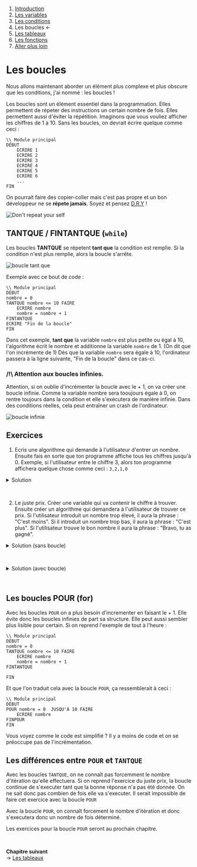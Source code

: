 1. [Introduction](../README.md)
1. [Les variables](./variables.md)
1. [Les conditions](./conditions.md)
1. Les boucles ←
1. [Les tableaux](./array.md)
1. [Les fonctions](./function.md)
1. [Aller plus loin](./allerplusloin.md)


# Les boucles 

Nous allons maintenant aborder un élément plus complexe et  plus obscure que les conditions, j'ai nommé : les boucles !

Les boucles sont un élément essentiel dans la programmation. Elles permettent de répeter des instructions un certain nombre de fois. Elles permettent aussi d'éviter la répétition. Imaginons que vous vouliez afficher les chiffres de 1 à 10. Sans les boucles, on devrait écrire quelque comme ceci : 


````
\\ Module principal
DÉBUT
    ECRIRE 1
    ECRIRE 2
    ECRIRE 3
    ECRIRE 4
    ECRIRE 5
    ECRIRE 6
    ...
FIN
````
On pourrait faire des copier-coller mais c'est pas propre et un bon développeur ne se **répete jamais**. Soyez et pensez [D.R.Y](https://fr.wikipedia.org/wiki/Ne_vous_r%C3%A9p%C3%A9tez_pas) !

![Don't repeat your self](https://jenwlee.files.wordpress.com/2016/11/bart.jpg)

## TANTQUE / FINTANTQUE (``while``)
Les boucles **TANTQUE** se répetent **tant que** la condition est remplie. Si la condition n'est plus remplie, alors la boucle s'arrête. 

![boucle tant que ](https://upload.wikimedia.org/wikipedia/commons/thumb/5/51/Cf-while-fr.svg/145px-Cf-while-fr.svg.png)

Exemple avec ce bout de code :

````
\\ Module principal
DÉBUT
nombre = 0
TANTQUE nombre <= 10 FAIRE
    ECRIRE nombre
    nombre = nombre + 1
FINTANTQUE
ECRIRE "Fin de la boucle"
FIN
````
Dans cet exemple, **tant que** la variable ``nombre`` est plus petite ou égal à 10, l'algorithme écrit le nombre et additionne la variable ``nombre`` de 1. (On dit que l'on incrémente de 1) Dès que la variable ``nombre`` sera égale à 10, l'ordinateur passera à la ligne suivante, "Fin de la boucle" dans ce cas-ci.
 
### /!\ Attention aux boucles infinies.

Attention, si on oublie d'incrémenter la boucle avec le + 1, on va créer une boucle infinie. Comme la variable nombre sera tooujours égale à 0, on rentre toujours dans la condition et elle s'exécutera de manière infinie. Dans des conditions réelles, cela peut entraîner un crash de l'ordinateur. 

![boucle infinie](https://ljdchost.com/flK1FbB.gif)


## Exercices
1. Ecris une algorithme qui demande à l'utilisateur d'entrer un nombre. Ensuite fais en sorte que ton programme affiche tous les chiffres jusqu'à 0. 
Exemple, si l'utilisateur entre le chiffre 3, alors ton programme affichera quelque chose comme ceci : ``3,2,1,0``

<details>
    <summary>Solution</summary>

````
\\ Module principal
DÉBUT
ECRIRE "Entrez un nombre"
LIRE nombre
TANTQUE nombre >= 0 FAIRE
    ECRIRE nombre
    nombre = nombre - 1
FINTANTQUE
FIN
````
</details>    

&nbsp; 

2. Le juste prix. Créer une variable qui va contenir le chiffre à trouver. Ensuite créer un algorithme qui demandera à l'utilisateur de trouver ce prix. Si l'utilisateur introduit un nombre trop élevé, il aura la phrase : "C'est moins". Si il introduit un nombre trop bas, il aura la phrase : "C'est plus". Si l'utilisateur trouve le bon nombre il aura la phrase : "Bravo, tu as gagné".

<details>
    <summary>Solution (sans boucle)</summary>

````
\\ Module principal
DÉBUT
INCONNU = 514
ECRIRE "Entrez un nombre"
LIRE nombre
    SI INCONNU < nombre ALORS
        ECRIRE "C'est moins"
    SINON SI INCONNU = nombre ALORS 
        ECRIRE "BRAVO ! Vous avez gagné !"
    SINON
        ECRIRE "C'est plus"
    FINSI  
FIN
````
</details>    

&nbsp;
<details>
    <summary>Solution (avec boucle)</summary>

````
\\ Module principal
DÉBUT

FIN
````
</details>    

&nbsp;


## Les boucles POUR (for)
Avec les boucles ``POUR`` on a plus besoin d'incrementer en faisant le + 1. Elle évite donc les boucles infinies de part sa structure. Elle peut aussi sembler plus lisible pour certain. Si on reprend l'exemple de tout à l'heure : 

````
\\ Module principal
DÉBUT
nombre = 0
TANTQUE nombre <= 10 FAIRE
    ECRIRE nombre
    nombre = nombre + 1
FINTANTQUE

FIN
````

Et que l'on traduit cela avec la boucle ``POUR``, ça ressemblerait à ceci : 

````
\\ Module principal
DÉBUT
POUR nombre = 0  JUSQU'À 10 FAIRE
    ECRIRE nombre
FINPOUR 
FIN 
```` 

Vous voyez comme le code est simplifié ? Il y a moins de code et on se préoccupe pas de l'incrémentation. 

## Les différences entre ``POUR`` et ``TANTQUE``

Avec les boucles ``TANTQUE``, on ne connaît pas forcemment le nombre d'itération qu'elle effectuera. Si on reprend l'exercice du juste prix, la boucle continue de s'executer tant que la bonne  réponse n'a pas été donnée. On ne sait donc pas combien de fois elle va s'executer. Il serait impossible de faire cet exercice avec la boucle ``POUR``

Avec la boucle ``POUR``, on connaît forcement le nombre d'itération et donc s'executera donc un nombre de fois déterminé.

Les exercices pour la boucle ``POUR`` seront au prochain chapitre.

&nbsp; 
    
**Chapitre suivant**  
-> [Les tableaux](./array.md)  




